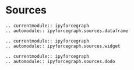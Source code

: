 # Sources

```{eval-rst}
.. currentmodule:: ipyforcegraph
.. automodule:: ipyforcegraph.sources.dataframe
```

```{eval-rst}
.. currentmodule:: ipyforcegraph
.. automodule:: ipyforcegraph.sources.widget
```

```{eval-rst}
.. currentmodule:: ipyforcegraph
.. automodule:: ipyforcegraph.sources.dodo
```
